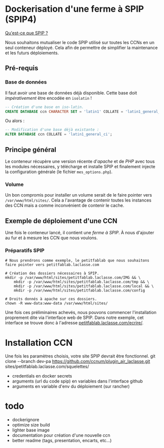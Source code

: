 # Dockerisation d'une ferme à SPIP (SPIP4)

[Qu'est-ce que SPIP ?](https://www.spip.net/fr_rubrique91.html)

Nous souhaitons mutualiser le code SPIP utilisé sur toutes les CCNs en un seul conteneur déployé.
Cela afin de permettre de simplifier la maintenance et les futurs déploiements.

## Pré-requis

### Base de données

Il faut avoir une base de données déjà disponible. Cette base doit *impérativement* être encodée en `isolatin` !
```sql
-- Création d'une base en iso-latin.
CREATE DATABASE ccn CHARACTER SET = 'latin1' COLLATE = 'latin1_general_ci';
```
Ou alors :
```sql
-- Modification d'une base déjà existante :
ALTER DATABASE ccn COLLATE = 'latin1_general_ci';
```


## Principe général

Le conteneur récupère une version récente d'*apache* et de *PHP* avec tous les modules nécessaires, y télécharge et
installe SPIP et finalement injecte la configuration générale (le fichier `mes_options.php`).

### Volume

Un bon compromis pour installer un volume serait de le faire pointer vers `/var/www/html/sites/`. Cela a l'avantage de
contenir toutes les instances des CCN mais a comme inconvénient de contenir le cache.


## Exemple de déploiement d'une CCN

Une fois le conteneur lancé, il contient une *ferme à SPIP*. À nous d'ajouter au fur et à mesure les CCN que nous
voulons.

### Préparatifs SPIP

```shell
# Nous prendrons comme exemple, le petitfablab que nous souhaitons faire pointer vers petitfablab.laclasse.com

# Création des dossiers nécessaires à SPIP.
mkdir -p /var/www/html/sites/petitfablab.laclasse.com/IMG && \
    mkdir -p /var/www/html/sites/petitfablab.laclasse.com/tmp && \
    mkdir -p /var/www/html/sites/petitfablab.laclasse.com/local && \
    mkdir -p /var/www/html/sites/petitfablab.laclasse.com/config

# Droits donnés à apache sur ces dossiers.
chown -R www-data:www-data /var/www/html/sites/
```

Une fois ces préliminaires achevés, nous pouvons commencer l'installation proprement dite via l'interface web de SPIP.
Dans notre exemple, cet interface se trouve donc à l'adresse
[petitfablab.laclasse.com/ecrire/](petitfablab.laclasse.com/ecrire/).

# Installation CCN

Une fois les paramètres choisis, votre site SPIP devrait être fonctionnel.
git clone --branch dev-pa https://github.com/ccnum/plugin_air_laclasse.git sites/petitfablab.laclasse.com/squelettes/




- credentials en docker secrets
- arguments (url du code spip) en variables dans l'interface github
- arguments en variable d'env du déploiement (sur rancher)

# todo

- dockerignore
- optimize size build
- lighter base image
- documentation pour création d'une nouvelle ccn
- better readme (tags, presentation, encarts, etc...)